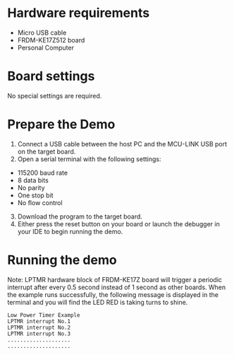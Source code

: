 Hardware requirements
=====================
- Micro USB cable
- FRDM-KE17Z512 board
- Personal Computer

Board settings
==============
No special settings are required.

Prepare the Demo
================
1.  Connect a USB cable between the host PC and the MCU-LINK USB port on the target board.
2.  Open a serial terminal with the following settings:
   - 115200 baud rate
   - 8 data bits
   - No parity
   - One stop bit
   - No flow control
3. Download the program to the target board.
4. Either press the reset button on your board or launch the debugger in your IDE to begin running the demo.

Running the demo
================
Note: LPTMR hardware block of FRDM-KE17Z board will trigger a periodic interrupt after every 0.5 second instead of 1 second as other boards.
When the example runs successfully, the following message is displayed in the terminal and you will find the LED RED is taking turns to shine.

~~~~~~~~~~~~~~~~~~~~~
Low Power Timer Example
LPTMR interrupt No.1
LPTMR interrupt No.2
LPTMR interrupt No.3
....................
....................
~~~~~~~~~~~~~~~~~~~~~
